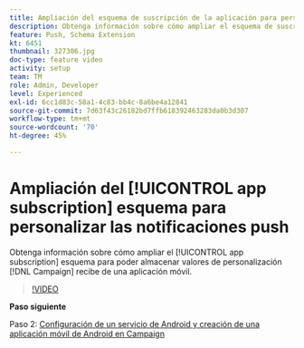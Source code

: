 ```yaml
---
title: Ampliación del esquema de suscripción de la aplicación para personalizar las notificaciones push
description: Obtenga información sobre cómo ampliar el esquema de suscripción de la aplicación para poder almacenar valores de personalización que Campaign recibe de una aplicación móvil.
feature: Push, Schema Extension
kt: 6451
thumbnail: 327306.jpg
doc-type: feature video
activity: setup
team: TM
role: Admin, Developer
level: Experienced
exl-id: 6cc1d83c-58a1-4c83-bb4c-8a6be4a12841
source-git-commit: 7d63f43c26182bd7ffb618392463283da0b3d307
workflow-type: tm+mt
source-wordcount: '70'
ht-degree: 45%

---
```


# Ampliación del [!UICONTROL app subscription] esquema para personalizar las notificaciones push

Obtenga información sobre cómo ampliar el [!UICONTROL app subscription] esquema para poder almacenar valores de personalización [!DNL Campaign] recibe de una aplicación móvil.

>[!VIDEO](https://video.tv.adobe.com/v/327306?quality=12)

**Paso siguiente**

Paso 2: [Configuración de un servicio de Android y creación de una aplicación móvil de Android en Campaign](/help/tutorial-getting-started-with-push-notifications-for-android/configuring-an-android-service-in-campaign.md)
